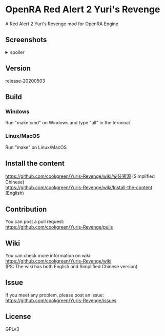 # OpenRA Red Alert 2 Yuri's Revenge
A Red Alert 2 Yuri's Revenge mod for OpenRA Engine

## Screenshots
<details>
 <summary>spoiler</summary>
 <img src="https://media.moddb.com/images/members/4/3399/3398047/openra-yr.1.PNG" />  
 <img src="https://media.moddb.com/images/members/4/3399/3398047/voxelbrowser.PNG" />  
</details>

## Version
release-20200503

## Build
### Windows
Run "make.cmd" on Windows and type "all" in the terminal  
### Linux/MacOS
Run "make" on Linux/MacOS  

## Install the content
https://github.com/cookgreen/Yuris-Revenge/wiki/安装资源 (Simplified Chinese)  
https://github.com/cookgreen/Yuris-Revenge/wiki/Install-the-content (English)   

## Contribution 
You can post a pull request:  
https://github.com/cookgreen/Yuris-Revenge/pulls  

## Wiki  
You can check more information on wiki:  
https://github.com/cookgreen/Yuris-Revenge/wiki  
(PS: The wiki has both English and Simplified Chinese version)  

## Issue  
If you meet any problem, please post an issue:  
https://github.com/cookgreen/Yuris-Revenge/issues  

## License
GPLv3
